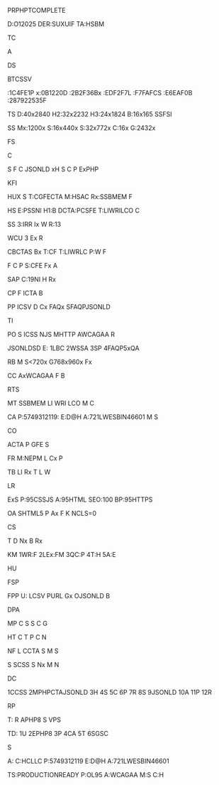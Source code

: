 PRPHPTCOMPLETE

D:O12025
DER:SUXUIF
TA:HSBM



TC

A



DS

BTCSSV

:1C4FE1P
x:0B1220D
:2B2F36Bx
:EDF2F7L
:F7FAFCS
:E6EAF0B
:287922535F


TS
D:40x2840
H2:32x2232
H3:24x1824
B:16x165
SSFSI

SS
Mx:1200x
S:16x440x
S:32x772x
C:16x
G:2432x



FS





C

S
F
C
JSONLD
xH
S
C
P
ExPHP








KFI

HUX
S
T:CGFECTA
M:HSAC
Rx:SSBMEM
F

HS
E:PSSNI
H1:B
DCTA:PCSFE
T:LIWRILCO
C

SS
3:IRR
Ix
W
R:13

WCU
3
Ex
R

CBCTAS
Bx
T:CF
T:LIWRLC
P:W
F

F
C
P
S:CFE
Fx
A

SAP
C:19NI
H
Rx

CP
F
ICTA
B

PP
ICSV
D
Cx
FAQx
SFAQPJSONLD



TI

PO
S
ICSS
NJS
MHTTP
AWCAGAA
R

JSONLDSD
E:
1LBC
2WSSA
3SP
4FAQP5xQA

RB
M
S<720x
G768x960x
Fx

CC
AxWCAGAA
F
B



RTS

MT
SSBMEM
LI
WRI
LCO
M
C

CA
P:5749312119:
E:D@H
A:721LWESBIN46601
M
S



CO

ACTA
P
GFE
S

FR
M:NEPM
L
Cx
P

TB
LI
Rx
T
L
W



LR

ExS
P:95CSSJS
A:95HTML
SEO:100
BP:95HTTPS

OA
SHTML5
P
Ax
F
K
NCLS=0



CS

T
D
Nx
B
Rx

KM
1WR:F
2LEx:FM
3QC:P
4T:H
5A:E



HU

FSP

<?
T=YPT;
D=Y;
DIR;
?>

<Y>

<?DIR;?>
<?DIR;?>


FPP
U:
LCSV
PURL
Gx
OJSONLD
B



DPA

MP
C
S
S
C
G

HT
C
T
P
C
N

NF
L
CCTA
S
M
S

S
SCSS
S
Nx
M
N



DC

1CCSS
2MPHPCTAJSONLD
3H
4S
5C
6P
7R
8S
9JSONLD
10A
11P
12R



RP

T:
R
APHP8
S
VPS

TD:
1U
2EPHP8
3P
4CA
5T
6SGSC



S

A:
C:HCLLC
P:5749312119
E:D@H
A:721LWESBIN46601



TS:PRODUCTIONREADY
P:OL95
A:WCAGAA
M:S
C:H





